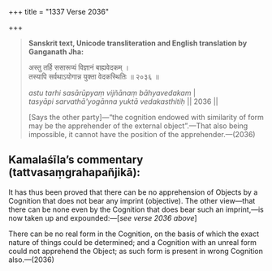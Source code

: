 +++
title = "1337 Verse 2036"

+++
> **Sanskrit text, Unicode transliteration and English translation by Ganganath Jha:** 
>
> अस्तु तर्हि ससारूप्यं विज्ञानं बाह्यवेदकम् ।  
> तस्यापि सर्वथाऽयोगान्न युक्ता वेदकस्थितिः ॥ २०३६ ॥ 
>
> *astu tarhi sasārūpyaṃ vijñānaṃ bāhyavedakam* \|  
> *tasyāpi sarvathā'yogānna yuktā vedakasthitiḥ* \|\| 2036 \|\| 
>
> [Says the other party]—“the cognition endowed with similarity of form may be the apprehender of the external object”.—That also being impossible, it cannot have the position of the apprehender.—(2036)



## Kamalaśīla’s commentary (tattvasaṃgrahapañjikā):

It has thus been proved that there can be no apprehension of Objects by a Cognition that does not bear any imprint (objective). The other view—that there can be none even by the Cognition that does bear such an imprint,—is now taken up and expounded:—[*see verse 2036 above*]

There can be no real form in the Cognition, on the basis of which the exact nature of things could be determined; and a Cognition with an unreal form could not apprehend the Object; as such form is present in wrong Cognition also.—(2036)


